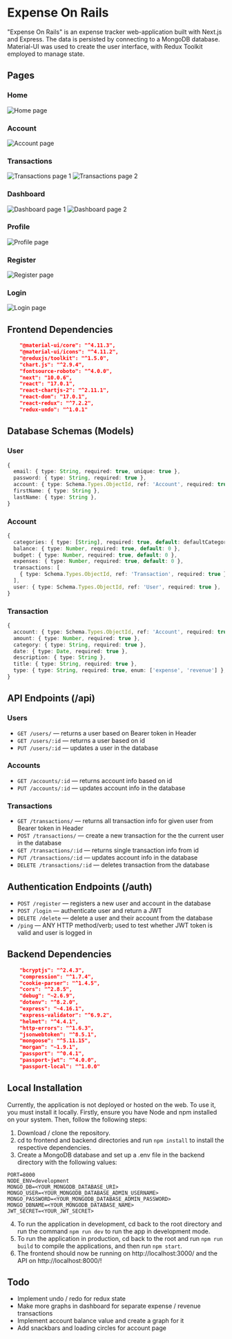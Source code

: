 # Expense On Rails

"Expense On Rails" is an expense tracker web-application built with Next.js and Express. The data is persisted by connecting to a MongoDB database. Material-UI was used to create the user interface, with Redux Toolkit employed to manage state.

## Pages

### Home

![Home page](https://i.imgur.com/Y8F0dPM.png)

### Account

![Account page](https://i.imgur.com/xdLizxI.png)

### Transactions

![Transactions page 1](https://i.imgur.com/MlQ148n.png)
![Transactions page 2](https://i.imgur.com/LaDofNj.png)

### Dashboard

![Dashboard page 1](https://i.imgur.com/gs44THK.png)
![Dashboard page 2](https://i.imgur.com/W7OqANM.png)

### Profile

![Profile page](https://i.imgur.com/7ZXHNUy.png)

### Register

![Register page](https://i.imgur.com/TwrXbzF.png)

### Login

![Login page](https://i.imgur.com/R8zUoIF.png)

## Frontend Dependencies

```json
    "@material-ui/core": "^4.11.3",
    "@material-ui/icons": "^4.11.2",
    "@reduxjs/toolkit": "^1.5.0",
    "chart.js": "^2.9.4",
    "fontsource-roboto": "^4.0.0",
    "next": "10.0.6",
    "react": "17.0.1",
    "react-chartjs-2": "^2.11.1",
    "react-dom": "17.0.1",
    "react-redux": "^7.2.2",
    "redux-undo": "^1.0.1"
```

## Database Schemas (Models)

### User

```TypeScript
{
  email: { type: String, required: true, unique: true },
  password: { type: String, required: true },
  account: { type: Schema.Types.ObjectId, ref: 'Account', required: true },
  firstName: { type: String },
  lastName: { type: String },
}
```

### Account

```TypeScript
{
  categories: { type: [String], required: true, default: defaultCategories },
  balance: { type: Number, required: true, default: 0 },
  budget: { type: Number, required: true, default: 0 },
  expenses: { type: Number, required: true, default: 0 },
  transactions: [
    { type: Schema.Types.ObjectId, ref: 'Transaction', required: true },
  ],
  user: { type: Schema.Types.ObjectId, ref: 'User', required: true },
}
```

### Transaction

```TypeScript
{
  account: { type: Schema.Types.ObjectId, ref: 'Account', required: true },
  amount: { type: Number, required: true },
  category: { type: String, required: true },
  date: { type: Date, required: true },
  description: { type: String },
  title: { type: String, required: true },
  type: { type: String, required: true, enum: ['expense', 'revenue'] },
}
```

## API Endpoints (/api)

### Users

- `GET /users/` — returns a user based on Bearer token in Header
- `GET /users/:id` — returns a user based on id
- `PUT /users/:id` — updates a user in the database

### Accounts

- `GET /accounts/:id` — returns account info based on id
- `PUT /accounts/:id` — updates account info in the database

### Transactions

- `GET /transactions/` — returns all transaction info for given user from Bearer token in Header
- `POST /transactions/` — create a new transaction for the the current user in the database
- `GET /transactions/:id` — returns single transaction info from id
- `PUT /transactions/:id` — updates account info in the database
- `DELETE /transactions/:id` — deletes transaction from the database

## Authentication Endpoints (/auth)

- `POST /register` — registers a new user and account in the database
- `POST /login` — authenticate user and return a JWT
- `DELETE /delete` — delete a user and their account from the database
- `/ping` — ANY HTTP method/verb; used to test whether JWT token is valid and user is logged in

## Backend Dependencies

```json
    "bcryptjs": "^2.4.3",
    "compression": "^1.7.4",
    "cookie-parser": "^1.4.5",
    "cors": "^2.8.5",
    "debug": "~2.6.9",
    "dotenv": "^8.2.0",
    "express": "~4.16.1",
    "express-validator": "^6.9.2",
    "helmet": "^4.4.1",
    "http-errors": "^1.6.3",
    "jsonwebtoken": "^8.5.1",
    "mongoose": "^5.11.15",
    "morgan": "~1.9.1",
    "passport": "^0.4.1",
    "passport-jwt": "^4.0.0",
    "passport-local": "^1.0.0"
```

## Local Installation

Currently, the application is not deployed or hosted on the web. To use it, you must install it locally. Firstly, ensure you have Node and npm installed on your system. Then, follow the following steps:

1. Download / clone the repository.
2. cd to frontend and backend directories and run `npm install` to install the respective dependencies.
3. Create a MongoDB database and set up a .env file in the backend directory with the following values:

```
PORT=8000
NODE_ENV=development
MONGO_DB=<YOUR_MONGODB_DATABASE_URI>
MONGO_USER=<YOUR_MONGODB_DATABASE_ADMIN_USERNAME>
MONGO_PASSWORD=<YOUR_MONGODB_DATABASE_ADMIN_PASSWORD>
MONGO_DBNAME=<YOUR_MONGODB_DATABASE_NAME>
JWT_SECRET=<YOUR_JWT_SECRET>
```

4. To run the application in development, cd back to the root directory and run the command `npm run dev` to run the app in development mode.
5. To run the application in production, cd back to the root and run `npm run build` to compile the applications, and then run `npm start`.
6. The frontend should now be running on http://localhost:3000/ and the API on http://localhost:8000/!

## Todo

- Implement undo / redo for redux state
- Make more graphs in dashboard for separate expense / revenue transactions
- Implement account balance value and create a graph for it
- Add snackbars and loading circles for account page
